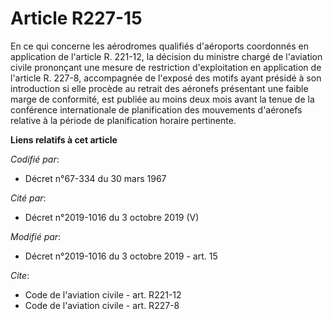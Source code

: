 # Article R227-15

En ce qui concerne les aérodromes qualifiés d'aéroports coordonnés en application de l'article R. 221-12, la décision du
ministre chargé de l'aviation civile prononçant une mesure de restriction d'exploitation en application de l'article R.
227-8, accompagnée de l'exposé des motifs ayant présidé à son introduction si elle procède au retrait des aéronefs présentant
une faible marge de conformité, est publiée au moins deux mois avant la tenue de la conférence internationale de
planification des mouvements d'aéronefs relative à la période de planification horaire pertinente.

**Liens relatifs à cet article**

_Codifié par_:

  - Décret n°67-334 du 30 mars 1967

_Cité par_:

  - Décret n°2019-1016 du 3 octobre 2019 (V)

_Modifié par_:

  - Décret n°2019-1016 du 3 octobre 2019 - art. 15

_Cite_:

  - Code de l'aviation civile - art. R221-12
  - Code de l'aviation civile - art. R227-8
